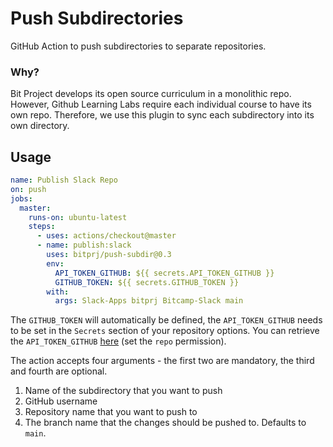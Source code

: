 # Push Subdirectories

GitHub Action to push subdirectories to separate repositories.

### Why?
Bit Project develops its open source curriculum in a monolithic repo. However, Github Learning Labs require each individual course to have its own repo. Therefore, we use this plugin to sync each subdirectory into its own directory. 

## Usage

```yml
name: Publish Slack Repo
on: push
jobs:
  master:
    runs-on: ubuntu-latest
    steps:
      - uses: actions/checkout@master
      - name: publish:slack
        uses: bitprj/push-subdir@0.3
        env:
          API_TOKEN_GITHUB: ${{ secrets.API_TOKEN_GITHUB }}
          GITHUB_TOKEN: ${{ secrets.GITHUB_TOKEN }}
        with:
          args: Slack-Apps bitprj Bitcamp-Slack main
```

The `GITHUB_TOKEN` will automatically be defined, the `API_TOKEN_GITHUB` needs to be set in the `Secrets` section of your repository options. You can retrieve the `API_TOKEN_GITHUB` [here](https://github.com/settings/tokens) (set the `repo` permission).

The action accepts four arguments - the first two are mandatory, the third and fourth are optional.

1. Name of the subdirectory that you want to push
2. GitHub username
3. Repository name that you want to push to
4. The branch name that the changes should be pushed to. Defaults to `main`. 
